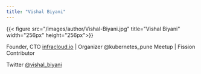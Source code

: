 ```yaml
---
title: "Vishal Biyani"
---
```


{{< figure src="/images/author/Vishal-Biyani.jpg" title="Vishal Biyani" width="256px" height="256px">}}

Founder, CTO  [infracloud.io](https://www.infracloud.io/) | Organizer @kubernetes_pune Meetup | Fission Contributor

Twitter  [@vishal_biyani](https://twitter.com/vishal_biyani)
